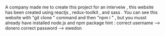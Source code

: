 A company made me to create this project for an interveiw  , this website has been created using reactjs , redux-toolkit , and sass .
You can see this website with "git clone " command and then "npm i " , but you musst already have installed node.js and npm package
hint : correct username --> donero
correct password --> ewedon
